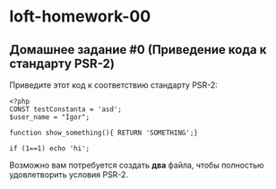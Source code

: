 # loft-homework-00

## Домашнее задание #0 (Приведение кода к стандарту PSR-2)
   
Приведите этот код к соответствию стандарту PSR-2:   
    
    <?php
    CONST testConstanta = 'asd';
    $user_name = "Igor";
    
    function show_something(){ RETURN 'SOMETHING';}
    
    if (1==1) echo 'hi';
    
Возможно вам потребуется создать **два** файла, чтобы полностью удовлетворить условия PSR-2.